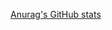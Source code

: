[Anurag's GitHub stats](https://github-readme-stats.vercel.app/api?username=AndreyTsivis&show_icons=true&theme=radical)
